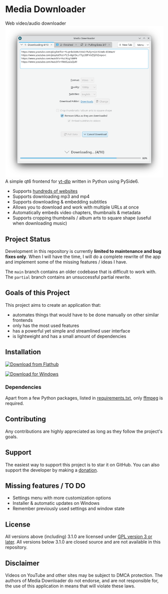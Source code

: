 # Media Downloader

Web video/audio downloader
<br><img src="screenshots/kde-plasma-light.png" width="650px"><br>
A simple qt6 frontend for [yt-dlp](https://github.com/yt-dlp/yt-dlp) written in Python using PySide6.

- Supports [hundreds of websites](https://github.com/yt-dlp/yt-dlp/blob/master/supportedsites.md)
- Supports downloading mp3 and mp4
- Supports downloading & embedding subtitles
- Allows you to download and work with multiple URLs at once
- Automatically embeds video chapters, thumbnails & metadata
- Supports cropping thumbnails / album arts to square shape (useful when downloading music)

## Project Status

Development in this repository is currently **limited to maintenance and bug fixes only**. When I will have the time, I will do a complete rewrite of the app and implement some of the missing features / ideas I have.

The ```main``` branch contains an older codebase that is difficult to work with. The ```partial``` branch contains an unsuccessful partial rewrite.

## Goals of this Project

This project aims to create an application that:

- automates things that would have to be done manually on other similar frontends
- only has the most used features
- has a powerful yet simple and streamlined user interface
- is lightweight and has a small amount of dependencies

## Installation

<p><a href="https://flathub.org/apps/com.markopejic.downloader"><img width="150" alt="Download from Flathub" src="https://flathub.org/api/badge?locale=en"></a></p>
<p><a href="https://github.com/markop404/media-downloader/releases"><img width="140" alt="Download for Windows" src="https://upload.wikimedia.org/wikipedia/commons/e/e2/Windows_logo_and_wordmark_-_2021.svg"></a></p>

### Dependencies

Apart from a few Python packages, listed in [requirements.txt](./requirements.txt), only [ffmpeg](https://ffmpeg.org) is required.

## Contributing

Any contributions are highly appreciated as long as they follow the project's goals.

## Support

The easiest way to support this project is to star it on GitHub. You can also support the developer by making a [donation](https://downloader.markopejic.com/donate).

## Missing features / TO DO

- Settings menu with more customization options
- Installer & automatic updates on Windows
- Remember previously used settings and window state

## License

All versions above (including) 3.1.0 are licensed under [GPL version 3 or later](https://www.gnu.org/licenses/gpl-3.0.html). All versions below 3.1.0 are closed source and are not available in this repository.

## Disclaimer

Videos on YouTube and other sites may be subject to DMCA protection. The authors of Media Downloader do not endorse, and are not responsible for, the use of this application in means that will violate these laws.
